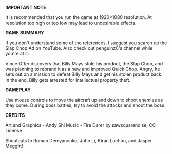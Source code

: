﻿**IMPORTANT NOTE**

It is recommended that you run the game at 1920×1080 resolution. At resolution too high or too low may lead to undesirable effects.

**GAME SUMMARY**

If you don't understand some of the references, I suggest you search up the Slap Chop Ad on YouTube. Also check out penguinz0's channel while you're at it.

Vince Offer discovers that Billy Mays stole his product, the Slap Chop, and was planning to rebrand it as a new and improved Quick Chop. Angry, he sets out on a mission to defeat Billy Mays and get his stolen product back. In the end, Billy gets arrested for intellectual property theft.

**GAMEPLAY**

Use mouse controls to move the aircraft up and down to shoot enemies as they come. During boss battles, try to avoid the attacks and shoot the boss.

**CREDITS**

Art and Graphics - Andy Shi
Music -  Fire Darer by sawsquarenoise, CC License

Shoutouts to Roman Demyanenko, John Li, Kiran Lochun, and Jasper Meggitt!
